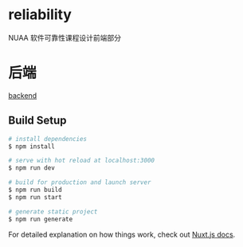 # reliability

NUAA 软件可靠性课程设计前端部分

# 后端

[backend](https://github.com/Creedowl/reliability_backend)

## Build Setup

```bash
# install dependencies
$ npm install

# serve with hot reload at localhost:3000
$ npm run dev

# build for production and launch server
$ npm run build
$ npm run start

# generate static project
$ npm run generate
```

For detailed explanation on how things work, check out [Nuxt.js docs](https://nuxtjs.org).
